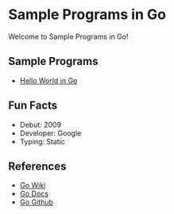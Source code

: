 # Sample Programs in Go

Welcome to Sample Programs in Go!

## Sample Programs

- [Hello World in Go](https://therenegadecoder.com/code/hello-world-in-go/)

## Fun Facts

- Debut: 2009
- Developer: Google
- Typing: Static

## References

- [Go Wiki](https://en.wikipedia.org/wiki/Go_(programming_language))
- [Go Docs](https://golang.org/)
- [Go Github](https://github.com/golang/go)
